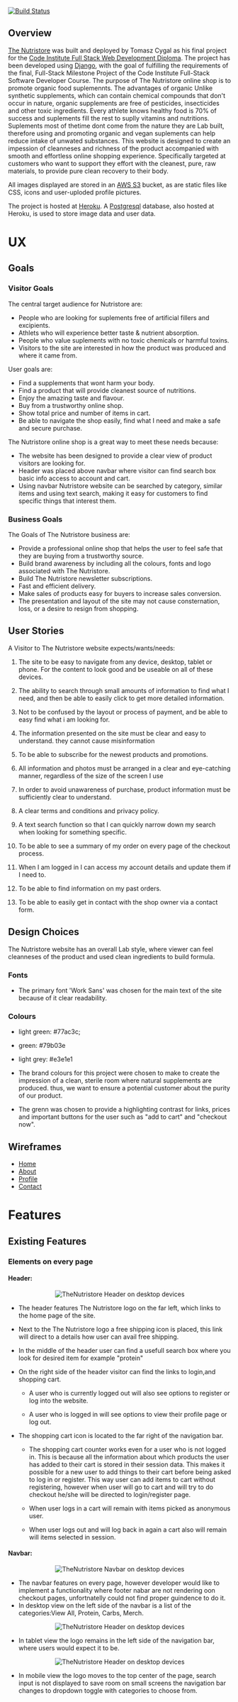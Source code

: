 [![Build Status](https://travis-ci.org/tomciosegal/nutri-store.svg?branch=master)](https://travis-ci.org/tomciosegal/nutri-store)

## Overview
[The Nutristore](https://nutristore-cygal.herokuapp.com/) was built and deployed by Tomasz Cygal as his final project for 
the [Code Institute Full Stack Web Development Diploma](https://codeinstitute.net/). The project has been developed using [Django](https://www.djangoproject.com/), with the goal of 
fulfilling the requirements of the final, Full-Stack Milestone Project of the Code Institute Full-Stack Software Developer Course.
The  purpose of The Nutristore online shop is to promote organic food suplemennts. The advantages of organic
Unlike synthetic supplements, which can contain chemical compounds that don't occur in nature, organic supplements are free of pesticides, insecticides and other toxic ingredients.
Every athlete knows healthy food is 70% of success and suplements fill the rest to suplly vitamins and nutritions. Suplements most of thetime dont come from 
the nature they are Lab built, therefore using and promoting organic and vegan suplements can help reduce intake of unwated substances.
This website is designed to create an impession of cleanneses and richness of the product accompanied with smooth and effortless online shopping experience. 
Specifically targeted at customers who want to support they effort with the cleanest, pure, raw materials, to provide pure clean recovery to their body. 

All images displayed are stored in an [AWS S3](https://aws.amazon.com/s3/) bucket, as are static files like CSS, icons and user-uploded profile pictures.

The project is hosted at [Heroku](https://www.heroku.com/). A [Postgresql](https://www.postgresql.org/) database, also hosted at Heroku, is used to store image data and user data.

# UX

## Goals

### Visitor Goals

The central target audience for Nutristore are:
- People who are looking for suplements free of artificial fillers and excipients.
- Athlets who will experience better taste & nutrient absorption.
- People who value suplements with no toxic chemicals or harmful toxins.
- Visitors to the site are interested in how the product was produced and where it came from.

User goals are:
- Find a supplements that wont harm your body.
- Find a product that will provide cleanest source of nutritions.
- Enjoy the amazing taste and flavour.
- Buy from a trustworthy online shop.
- Show total price and number of items in cart.
- Be able to navigate the shop easily, find what I need and make a safe and secure purchase.



The Nutristore online shop is a great way to meet these needs because:
- The website has been designed to provide a clear view of product visitors are looking for.
- Header was placed above navbar where visitor can find search box basic info access to account and cart.
- Using navbar Nutristore website can be searched by category, similar items and using text search, making it easy for customers to find specific things that interest them.

### Business Goals

The Goals of The Nutristore business are:
- Provide a professional online shop that helps the user to feel safe that they are buying from a trustworthy source. 
- Build brand awareness by including all the colours, fonts and logo associated with The Nutristore.
- Build The Nutristore newsletter subscriptions.
- Fast and efficient delivery.
- Make sales of products easy for buyers to increase sales conversion.
- The presentation and layout of the site may not cause consternation, loss, or a desire to resign from shopping.

## User Stories

A Visitor to The Nutristore website  expects/wants/needs:

1. The site to be easy to navigate from any device, desktop, tablet or phone. For the content to look good and be useable on all of these devices.

1. The ability to search through small amounts of information to find what I need, and then be able to easily click to get more detailed information.

1. Not to be confused by the layout or process of payment, and be able to easy find what i am looking for.

1. The information presented on the site must be clear and easy to understand. they cannot cause misinformation

1. To be able to subscribe for the newest products and promotions.

1. All information and photos must be arranged in a clear and eye-catching manner, regardless of the size of the screen I use

1. In order to avoid unawareness of purchase, product information must be sufficiently clear to understand.

1. A clear terms and conditions and privacy policy.

1. A text search function so that I can quickly narrow down my search when looking for something specific.

1. To be able to see a summary of my order on every page of the checkout process.

1. When I am logged in I can access my account details and update them if I need to. 

1. To be able to find information on my past orders. 

1. To be able to easily get in contact with the shop owner via a contact form.


## Design Choices

The Nutristore website has an overall Lab style, where viewer can feel cleanneses of the product and used clean ingredients
to build formula.

### Fonts
- The primary font 'Work Sans' was chosen for the main text of the site because of it clear readability.

### Colours

- light green: #77ac3c;
- green: #79b03e
- light grey: #e3e1e1

- The brand colours for this project were chosen to make to create the impression of a clean, sterile room where natural supplements are produced. thus, we want to ensure a potential customer about the purity of our product.
- The grenn was chosen to provide a highlighting contrast for links, prices and important buttons for the user such as "add to cart" and "checkout now".

## Wireframes

- [Home](https://nutri-store.s3-eu-west-1.amazonaws.com/media/wireframes/lg-screen-nutristore.jpg)
- [About](https://nutri-store.s3-eu-west-1.amazonaws.com/media/wireframes/about.jpg)
- [Profile](https://nutri-store.s3-eu-west-1.amazonaws.com/media/wireframes/profile.jpg)
- [Contact](https://nutri-store.s3-eu-west-1.amazonaws.com/media/wireframes/contact.jpg)

# Features
 
## Existing Features

### Elements on every page

#### Header:

<div align="center">
    <img src="https://nutri-store.s3-eu-west-1.amazonaws.com/media/images/header.jpg" alt="TheNutristore Header on desktop devices" aria-label="Nutristore" />
</div>

- The header features The Nutristore logo on the far left, which links to the home page of the site.

- Next to the The Nutristore logo a free shipping icon is placed, this link will direct to a details how user can avail free shipping.

- In the middle of the header user can find a usefull search box where you look for desired item for example "protein"
  
- On the right side of the header visitor can find the links to login,and shopping cart.

    - A user who is currently logged out will also see options to register or log into the website.

    - A user who is logged in will see options to view their profile page or log out.

- The shopping cart icon is located to the far right of the navigation bar. 

    
    - The shopping cart counter works even for a user who is not logged in. This is because all the information about which products the user has added 
      to their cart is stored in their session data. This makes it possible for a new user to add things to their cart before being asked to log in or register. 
      This way user can add items to cart without registering, however when user will go to cart and will try to do checkout he/she will be directed to login/register page.
    
    - When user logs in a cart will remain with items picked as anonymous user.

    - When user logs out and will log back in again a cart also will remain will items selected in session.


#### Navbar:

<div align="center">
    <img src="https://nutri-store.s3-eu-west-1.amazonaws.com/media/images/navbar.jpg" alt="TheNutristore Navbar on desktop devices" aria-label="Nutristore" />
</div>

- The navbar features on every page, however developer would like to implement a functionality where footer nabar are not rendering oon checkout pages,
    unfortnatelly could not find proper guindence to do it.
- In desktop view on the left side of the navbar is a list of the categories:View All, Protein, Carbs, Merch.


<div align="center">
    <img src="https://nutri-store.s3-eu-west-1.amazonaws.com/media/images/navbar-tablet.jpg" alt="TheNutristore Header on desktop devices" aria-label="Nutristore" />
</div>

- In tablet view the logo remains in the left side of the navigation bar, where users would expect it to be.


<div align="center">
    <img src="https://nutri-store.s3-eu-west-1.amazonaws.com/media/images/navbar-mobile.jpg" alt="TheNutristore Header on desktop devices" aria-label="Nutristore" />
</div>

- In mobile view the logo moves to the top center of the page, search input is not displayed to save room on small screens
    the navigation bar changes to dropdown toggle with categories to choose from.







